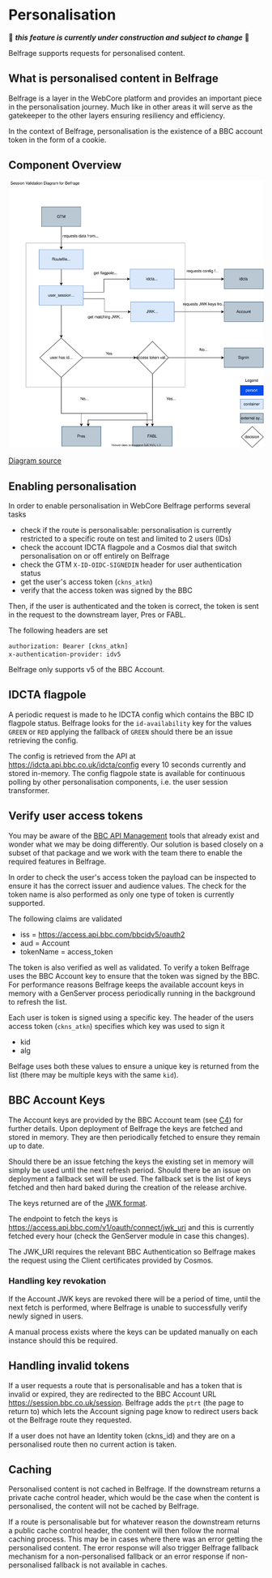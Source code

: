 # Personalisation

:construction: *__this feature is currently under construction and subject to change__* :construction:

Belfrage supports requests for personalised content.

## What is personalised content in Belfrage

Belfrage is a layer in the WebCore platform and provides an important piece in the personalisation journey. Much like in other areas it will serve as the gatekeeper to the other layers ensuring resiliency and efficiency.

In the context of Belfrage, personalisation is the existence of a BBC account token in the form of a cookie.

## Component Overview

![Session Validation](img/session-validation.svg)

[Diagram source](source/session-validation.drawio)

## Enabling personalisation

In order to enable personalisation in WebCore Belfrage performs several tasks

* check if the route is personalisable: personalisation is currently restricted to a specific route on test and limited to 2 users (IDs)
* check the account IDCTA flagpole and a Cosmos dial that switch personalisation on or off entirely on Belfrage
* check the GTM `X-ID-OIDC-SIGNEDIN` header for user authentication status
* get the user's access token (`ckns_atkn`)
* verify that the access token was signed by the BBC

Then, if the user is authenticated and the token is correct, the token is sent in the request to the downstream layer, Pres or FABL.

The following headers are set

```
authorization: Bearer [ckns_atkn]
x-authentication-provider: idv5
```

Belfrage only supports v5 of the BBC Account.

## IDCTA flagpole

A periodic request is made to he IDCTA config which contains the BBC ID flagpole status. Belfrage looks for the `id-availability` key for the values `GREEN` or `RED` applying the fallback of `GREEN` should there be an issue retrieving the config.

The config is retrieved from the API at https://idcta.api.bbc.co.uk/idcta/config every 10 seconds currently and stored in-memory. The config flagpole state is available for continuous polling by other personalisation components, i.e. the user session transformer.

## Verify user access tokens

You may be aware of the [BBC API Management](https://github.com/bbc/api-management/wiki) tools that already exist and wonder what we may be doing differently. Our solution is based closely on a subset of that package and we work with the team there to enable the required features in Belfrage.

In order to check the user's access token the payload can be inspected to ensure it has the correct issuer and audience values. The check for the token name is also performed as only one type of token is currently supported.

The following claims are validated

* iss = https://access.api.bbc.com/bbcidv5/oauth2
* aud = Account
* tokenName = access_token

The token is also verified as well as validated. To verify a token Belfrage uses the BBC Account key to ensure that the token was signed by the BBC. For performance reasons Belfrage keeps the available account keys in memory with a GenServer process periodically running in the background to refresh the list.

Each user is token is signed using a specific key. The header of the users access token (`ckns_atkn`) specifies which key was used to sign it

* kid
* alg

Belfage uses both these values to ensure a unique key is returned from the list (there may be multiple keys with the same `kid`).

## BBC Account Keys

The Account keys are provided by the BBC Account team (see [C4](docs/architecture.md#level-2-container-diagrams)) for further details. Upon deployment of Belfrage the keys are fetched and stored in memory. They are then periodically fetched to ensure they remain up to date.

Should there be an issue fetching the keys the existing set in memory will simply be used until the next refresh period. Should there be an issue on deployment a fallback set will be used. The fallback set is the list of keys fetched and then hard baked during the creation of the release archive.

The keys returned are of the [JWK format](https://tools.ietf.org/html/rfc7517).

The endpoint to fetch the keys is https://access.api.bbc.com/v1/oauth/connect/jwk_uri and this is currently fetched every hour (check the GenServer module in case this changes).

The JWK_URI requires the relevant BBC Authentication so Belfrage makes the request using the Client certificates provided by Cosmos.

### Handling key revokation

If the Account JWK keys are revoked there will be a period of time, until the next fetch is performed, where Belfrage is unable to successfully verify newly signed in users.

A manual process exists where the keys can be updated manually on each instance should this be required.

## Handling invalid tokens

If a user requests a route that is personalisable and has a token that is invalid or expired, they are redirected to the BBC Account URL https://session.bbc.co.uk/session. Belfrage adds the `ptrt` (the page to return to) which lets the Account signing page know to redirect users back ot the Belfrage route they requested.

If a user does not have an Identity token (ckns_id) and they are on a personalised route then no current action is taken.

## Caching

Personalised content is not cached in Belfrage. If the downstream returns a private cache control header, which would be the case when the content is personalised, the content will not be cached by Belfrage.

If a route is personalisable but for whatever reason the downstream returns a public cache control header, the content will then follow the normal caching process. This may be in cases where there was an error getting the personalised content. The error response will also trigger Belfrage fallback mechanism for a non-personalised fallback or an error response if non-personalised fallback is not available in caches.
